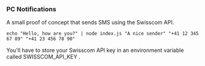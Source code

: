 ### PC Notifications
A small proof of concept that sends SMS using the Swisscom API.

	echo "Hello, how are you?" | node index.js "A nice sender" "+41 12 345 67 89" "+41 23 456 78 90"

You'll have to store your Swisscom API key in an environment variable called SWISSCOM_API_KEY .


